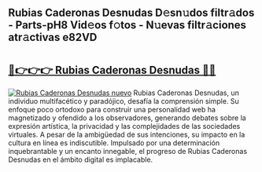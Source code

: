 ## Rubias Caderonas Desnudas D𝚎sn𝚞dos filtr𝚊dos - Parts-pH8 Vid𝚎os f𝚘tos - N𝚞evas filtr𝚊ciones atr𝚊ctivas e82VD

# <h2><a href="http://mb6ho2g.tromn.icu/?c=Rubias+Caderonas+Desnudas">🔗👉👉👉 Rubias Caderonas Desnudas 🔗🔗</a></h2>

[![Rubias Caderonas Desnudas nuevo](https://i.imgur.com/pEAQMta.gif)](http://mb6ho2g.tromn.icu/?c=Rubias+Caderonas+Desnudas)
Rubias Caderonas Desnudas, un individuo multifacético y paradójico, desafía la comprensión simple. Su enfoque poco ortodoxo para construir una personalidad web ha magnetizado y ofendido a los observadores, generando debates sobre la expresión artística, la privacidad y las complejidades de las sociedades virtuales. A pesar de la ambigüedad de sus intenciones, su impacto en la cultura en línea es indiscutible. Impulsado por una determinación inquebrantable y un encanto innegable, el progreso de Rubias Caderonas Desnudas en el ámbito digital es implacable.
